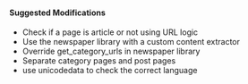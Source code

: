 #### Suggested Modifications

- Check if a page is article or not using URL logic
- Use the newspaper library with a custom content extractor
- Override get_category_urls in newspaper library
- Separate category pages and post pages
- use unicodedata to check the correct language

